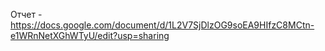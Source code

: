 Отчет - https://docs.google.com/document/d/1L2V7SjDlzOG9soEA9HIfzC8MCtn-e1WRnNetXGhWTyU/edit?usp=sharing
